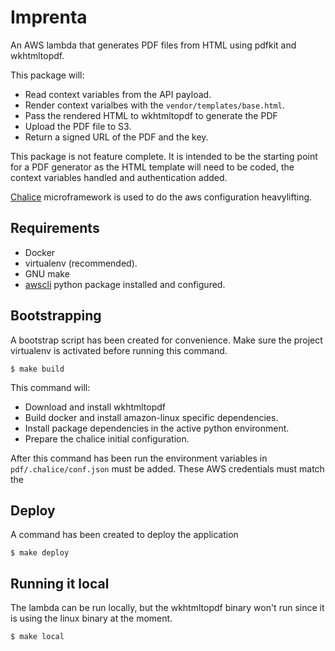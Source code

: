 # Imprenta

An AWS lambda that generates PDF files from HTML using pdfkit and wkhtmltopdf.

This package will:

- Read context variables from the API payload.
- Render context varialbes with the `vendor/templates/base.html`.
- Pass the rendered HTML to wkhtmltopdf to generate the PDF
- Upload the PDF file to S3.
- Return a signed URL of the PDF and the key.

This package is not feature complete. It is intended to be the starting point for a PDF generator as the HTML template will need to be coded, the context variables handled and authentication added.

[Chalice](https://github.com/aws/chalice) microframework is used to do the aws configuration heavylifting.

## Requirements

- Docker
- virtualenv (recommended).
- GNU make
- [awscli](https://pypi.python.org/pypi/awscli) python package installed and configured.

## Bootstrapping

A bootstrap script has been created for convenience. Make sure the project virtualenv is activated before running this command.

```
$ make build
```

This command will:

- Download and install wkhtmltopdf
- Build docker and install amazon-linux specific dependencies.
- Install package dependencies in the active python environment.
- Prepare the chalice initial configuration.

After this command has been run the environment variables in `pdf/.chalice/conf.json` must be added. These AWS credentials must match the


## Deploy

A command has been created to deploy the application

```
$ make deploy
```

## Running it local

The lambda can be run locally, but the wkhtmltopdf binary won't run since it is using the linux binary at the moment.


```
$ make local
```
